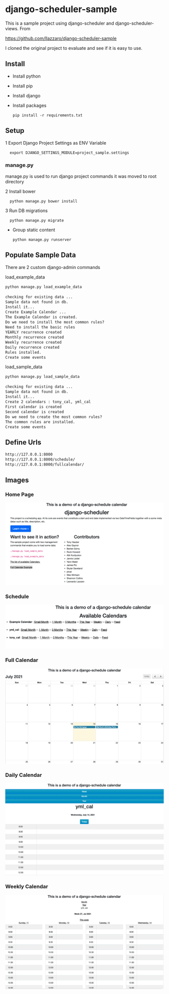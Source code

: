 # django-scheduler-sample

This is a sample project using django-scheduler and django-scheduler-views.
From

https://github.com/llazzaro/django-scheduler-sample

I cloned the original project to evaluate and see if it is easy to use.

## Install
* Install python
* Install pip
* Install django
* Install packages

      pip install -r requirements.txt

## Setup
1 Export Django Project Settings as ENV Variable
  
      export DJANGO_SETTINGS_MODULE=project_sample.settings
### manage.py 
manage.py is used to run django project commands it was moved to root directory

2 Install bower
  
      python manage.py bower install
3 Run DB migrations
  
      python manage.py migrate
* Group static content

      python manage.py runserver

## Populate Sample Data
There are 2 custom django-admin commands 

load_example_data

    python manage.py load_example_data

    checking for existing data ...
    Sample data not found in db.
    Install it...
    Create Example Calendar ...
    The Example Calendar is created.
    Do we need to install the most common rules?
    Need to install the basic rules
    YEARLY recurrence created
    Monthly recurrence created
    Weekly recurrence created
    Daily recurrence created
    Rules installed.
    Create some events



load_sample_data

    python manage.py load_sample_data

    checking for existing data ...
    Sample data not found in db.
    Install it...
    Create 2 calendars : tony_cal, yml_cal
    First calendar is created
    Second calendar is created
    Do we need to create the most common rules?
    The common rules are installed.
    Create some events
    

## Define Urls

    http://127.0.0.1:8000
    http://127.0.0.1:8000/schedule/
    http://127.0.0.1:8000/fullcalendar/


## Images
### Home Page
![home](readme_img/home.png)

### Schedule
![schedule](readme_img/schedule.png)

### Full Calendar
![full calendar](readme_img/calendar.png)

### Daily Calendar
![daily calendar](readme_img/daily.png)

### Weekly Calendar
![weekly calendar](readme_img/week.png)